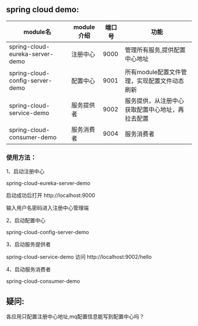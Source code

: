 ## spring cloud demo:

|module名|module介绍|端口号|功能|
|---|---|---|---|
|spring-cloud-eureka-server-demo | 注册中心 | 9000 | 管理所有服务,提供配置中心地址 |
|spring-cloud-config-server-demo |配置中心 | 9001 | 所有module配置文件管理，实现配置文件动态刷新 |
|spring-cloud-service-demo | 服务提供者 | 9002 | 服务提供，从注册中心获取配置中心地址，再拉去配置 |
|spring-cloud-consumer-demo | 服务消费者 | 9004 | 服务消费者 |

### 使用方法：

1、启动注册中心

spring-cloud-eureka-server-demo

启动成功后打开 http://localhost:9000

输入用户名密码进入注册中心管理端

2、启动配置中心

spring-cloud-config-server-demo

3、启动服务提供者

spring-cloud-service-demo
访问 http://localhost:9002/hello

4、启动服务消费者

spring-cloud-consumer-demo
  
## 疑问:
各应用只配置注册中心地址,mq配置信息能写到配置中心吗？